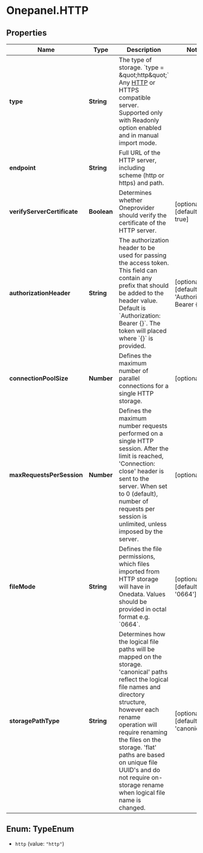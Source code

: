 # Onepanel.HTTP

## Properties
Name | Type | Description | Notes
------------ | ------------- | ------------- | -------------
**type** | **String** | The type of storage.  &#x60;type &#x3D; \&quot;http\&quot;&#x60;  Any [HTTP](https://tools.ietf.org/html/rfc7231) or HTTPS compatible server. Supported only with Readonly option enabled and in manual import mode.  | 
**endpoint** | **String** | Full URL of the HTTP server, including scheme (http or https) and path.  | 
**verifyServerCertificate** | **Boolean** | Determines whether Oneprovider should verify the certificate of the HTTP server.  | [optional] [default to true]
**authorizationHeader** | **String** | The authorization header to be used for passing the access token. This field can contain any prefix that should be added to the header value. Default is &#x60;Authorization: Bearer {}&#x60;. The token will placed where &#x60;{}&#x60; is provided.  | [optional] [default to &#39;Authorization: Bearer {}&#39;]
**connectionPoolSize** | **Number** | Defines the maximum number of parallel connections for a single HTTP storage.  | [optional] 
**maxRequestsPerSession** | **Number** | Defines the maximum number requests performed on a single HTTP session. After the limit is reached, &#39;Connection: close&#39; header is sent to the server. When set to 0 (default), number of requests per session is unlimited, unless imposed by the server.  | [optional] 
**fileMode** | **String** | Defines the file permissions, which files imported from HTTP storage will have in Onedata. Values should be provided in octal format e.g. &#x60;0664&#x60;.  | [optional] [default to &#39;0664&#39;]
**storagePathType** | **String** | Determines how the logical file paths will be mapped on the storage. &#39;canonical&#39; paths reflect the logical file names and directory structure, however each rename operation will require renaming the files on the storage. &#39;flat&#39; paths are based on unique file UUID&#39;s and do not require on-storage rename when logical file name is changed.  | [optional] [default to &#39;canonical&#39;]


<a name="TypeEnum"></a>
## Enum: TypeEnum


* `http` (value: `"http"`)




